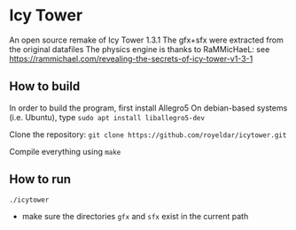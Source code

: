# Icy Tower
An open source remake of Icy Tower 1.3.1
The gfx+sfx were extracted from the original datafiles
The physics engine is thanks to RaMMicHaeL:
	see https://rammichael.com/revealing-the-secrets-of-icy-tower-v1-3-1

## How to build
In order to build the program, first install Allegro5
On debian-based systems (i.e. Ubuntu), type `sudo apt install liballegro5-dev`

Clone the repository: `git clone https://github.com/royeldar/icytower.git`

Compile everything using `make`

## How to run
`./icytower`

- make sure the directories `gfx` and `sfx` exist in the current path
